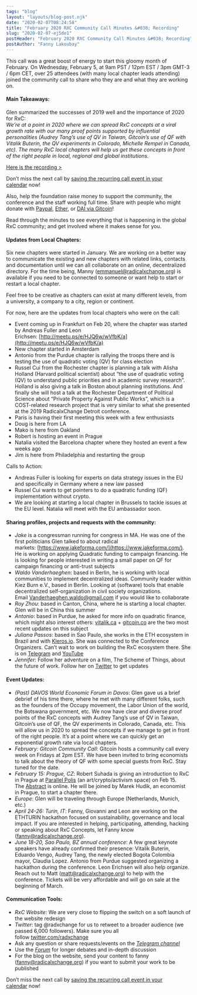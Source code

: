 ```yaml
---
tags: "blog"
layout: "layouts/blog-post.njk"
date: "2020-02-07T08:24:58"
title: "February 2020 RXC Community Call Minutes &#038; Recording"
slug: "2020-02-07-ej5de1"
postHeader: "February 2020 RXC Community Call Minutes &#038; Recording"
postAuthor: "Fanny Lakoubay"
---
```

This call was a great boost of energy to start this gloomy month of February. On Wednesday, February 5, at 9am PST / 12pm EST / 3pm GMT-3 / 6pm CET, over 25 attendees (with many local chapter leads attending) joined the community call to share who they are and what they are working on.

#### Main Takeaways:

Glen summarized the successes of 2019 well and the importance of 2020 for RxC:  
_We’re at a point in 2020 where we can spread RxC concepts at a viral growth rate with our many proof points supported by influential personalities (Audrey Tang’s use of QV in Taiwan, Gitcoin’s use of QF with Vitalik Buterin, the QV experiments in Colorado, Michelle Rempel in Canada, etc). The many RxC local chapters will help us get these concepts in front of the right people in local, regional and global institutions._

[Here is the recording >](https://zoom.us/rec/share/ydJkIKvJ3GNJe43Rtm7OS6d9L7XpX6a823MZq_YLxUxaoy8MNm9WgWVWcbxnbTI6?startTime=1580922235000)

Don’t miss the next call by [saving the recurring call event in your calendar](https://calendar.google.com/calendar/r/eventedit/copy/MG8wb3JiYTdocmV1ZWl0YXZtN3F1ZW51djFfMjAyMDAyMDVUMTcwMDAwWiBmYW5ueS5sYWtvdWJheUBt/cnlhbi5raHVyYW5hQGFkdmFuY2luZ3Byb3NwZXJpdHkub3Jn?scp=ALL&mc_cid=50d81dcd41&mc_eid=e150ed9ab9&sf=true) now!

Also, help the foundation raise money to support the community, the conference and the staff working full time. Share with people who might donate with [Paypal](https://www.paypal.com/cgi-bin/webscr?cmd=_s-xclick&hosted_button_id=Q66E4MUK6K6KQ), [Ether](https://commerce.coinbase.com/checkout/a68957cd-9253-4b60-ac6a-2b0d3f472647), or [DAI via Gitcoin](https://gitcoin.co/grants/63/radicalxchange)!

Read through the minutes to see everything that is happening in the global RxC community; and get involved where it makes sense for you.

#### Updates from Local Chapters:

Six new chapters were started in January. We are working on a better way to communicate the existing and new chapters with related links, contacts and documentation until we can all collaborate on an online, decentralized directory. For the time being, Manny ([emmanuel@radicalxchange.org](mailto:emmanuel@radicalxchange.org)) is available if you need to be connected to someone or want help to start or restart a local chapter.

Feel free to be creative as chapters can exist at many different levels, from a university, a company to a city, region or continent.

For now, here are the updates from local chapters who were on the call:

*   Event coming up in Frankfurt on Feb 20, where the chapter was started by Andreas Fuller and Leon Erichsen: [http://meetu.ps/e/HJQ6w/wVfbK/a](http://meetu.ps/e/HJQ6w/wVfbK/a)
*   New chapter started in Amsterdam
*   Antonio from the Purdue chapter is rallying the troops there and is testing the use of quadratic voting (QV) for class election
*   Russel Cui from the Rochester chapter is planning a talk with Alisha Holland (Harvard political scientist) about “the use of quadratic voting (QV) to understand public priorities and in academic survey research”. Holland is also giving a talk in Boston about planning institutions. And finally she will host a talk at the Rochester Department of Political Science about “Private Property Against Public Works”, which is a COST-related research project that is very similar to what she presented at the 2019 RadicalxChange Detroit conference.
*   Paris is having their first meeting this week with a few enthusiasts
*   Doug is here from LA
*   Mako is here from Oakland
*   Robert is hosting an event in Prague
*   Natalia visited the Barcelona chapter where they hosted an event a few weeks ago
*   Jim is here from Philadelphia and restarting the group

Calls to Action:

*   Andreas Fuller is looking for experts on data strategy issues in the EU and specifically in Germany where a new law passed
*   Russel Cui wants to get pointers to do a quadratic funding (QF) implementation without crypto.
*   We are looking at starting a local chapter in Brussels to tackle issues at the EU level. Natalia will meet with the EU ambassador soon.

#### Sharing profiles, projects and requests with the community:

*   _Jake_ is a congressman running for congress in MA. He was one of the first politicians Glen talked to about radical markets: [https://www.jakeforma.com/](https://www.jakeforma.com/). He is working on applying Quadratic funding to campaign financing. He is looking for people interested in writing a small paper on QF for campaign financing or anti-trust subjects
*   _Waldo Vanderhaeghen_: based in Berlin, he is working with local communities to implement decentralized ideas. Community leader within Kiez Burn e.V., based in Berlin. Looking at (software) tools that enable decentralized self-organization in civil society organizations. Email [Vanderhaeghen.waldo@gmail.com](mailto:Vanderhaeghen.waldo@gmail.com) if you would like to collaborate
*   _Roy Zhou_: based in Canton, China, where he is starting a local chapter. Glen will be in China this summer
*   _Antonio_: based in Purdue, he asked for more info on quadratic finance, which might also interest others: [vitalik.ca](https://hoverboard-site-prod.web.app/vitalik.ca) + [gitcoin.co](https://hoverboard-site-prod.web.app/gitcoin.co) are the two most recent updates on this subject
*   _Juliana Passos_: based in Sao Paulo, she works in the ETH ecosystem in Brazil and with [Kleros.io](https://hoverboard-site-prod.web.app/Kleros.io). She was connected to the Conference Organizers. Can’t wait to work on building the RxC ecosystem there. She is on [Telegram](https://hoverboard-site-prod.web.app/t.me/BlockchainJuju) and [YouTube](https://www.youtube.com/channel/UCwQ2yLysov8l6uaz_cASC-g)
*   _Jennifer_: Follow her adventure on a film, The Scheme of Things, about the future of work. Follow her on [Twitter](https://twitter.com/jlmorone) to get updates

#### Event Updates:

*   _(Past) DAVOS World Economic Forum in Davos_: Glen gave us a brief debrief of his time there, where he met with many different folks, such as the founders of the Occupy movement, the Labor Union of the world, the Botswana government, etc. We now have clear and diverse proof points of the RxC concepts with Audrey Tang’s use of QV in Taiwan, Gitcoin’s use of QF, the QV experiments in Colorado, Canada, etc. This will allow us in 2020 to spread the concepts if we manage to get in front of the right people. It’s at a point where we can quickly get an exponential growth rate via local chapters.
*   _February: Gitcoin Community Call_: Gitcoin hosts a community call every week on Fridays at 2pm EST. We have been invited to bring economists to talk about the theory of QF with some special guests from RxC. Stay tuned for the date.
*   _February 15: Prague, CZ_: Robert Suhada is giving an introduction to RxC in Prague at [Parallel Polis](https://www.paralelnipolis.cz/) (an art/crypto/activism space) on Feb 15. The [Abstract](https://www.facebook.com/events/1414690585380106/) is online. He will be joined by Marek Hudik, an economist in Prague, to start a chapter there.
*   _Europe_: Glen will be traveling through Europe (Netherlands, Munich, etc.)
*   _April 24-26: Turin, IT_: Fanny, Giovanni and Leon are working on the ETHTURIN hackathon focused on sustainability, governance and local impact. If you are interested in helping, participating, attending, hacking or speaking about RxC Concepts, let Fanny know ([fanny@radicalxchange.org](mailto:fanny@radicalxchange.org)).
*   _June 18-20, Sao Paulo, BZ annual conference_: A few great keynote speakers have already confirmed their presence: Vitalik Buterin, Eduardo Vengo, Audrey Tang, the newly elected Bogota Colombia mayor, Claudia Lopez. Antonio from Purdue suggested organizing a hackathon during the conference. Leon Erichsen will also help organize. Reach out to Matt ([matt@radicalxchange.org](mailto:matt@radicalxchange.org)) to help with the conference. Tickets will be very affordable and will go on sale at the beginning of March.

#### Communication Tools:

*   _RxC Website_: We are very close to flipping the switch on a soft launch of the website redesign
*   _Twitter_: tag @radxchange for us to retweet to a broader audience (we passed 6,000 followers). Make sure you all follow [twitter.com/radxchange](http://twitter.com/radxchange)
*   Ask any question or share requests/events on the [_Telegram channel_](https://t.me/rxcfoundation)
*   Use the [_Forum_](https://forum.radicalxchange.org/) for longer debates and in-depth discussion
*   For the blog on the website, send your content to fanny ([fanny@radicalxchange.org](mailto:fanny@radicalxchange.org)) if you want to submit your work to be published

Don’t miss the next call by [saving the recurring call event in your calendar](https://radicalxchange.us19.list-manage.com/track/click?u=43120a1fed800e11539c2e78d&id=98ac938fbb&e=e150ed9ab9) now!